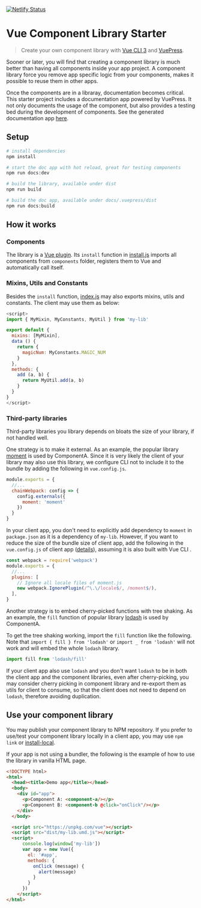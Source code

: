 [![Netlify Status](https://api.netlify.com/api/v1/badges/b1b84831-789e-4629-a9e3-55a36e136653/deploy-status)](https://app.netlify.com/sites/sharp-babbage-154f0a/deploys)

# Vue Component Library Starter

> Create your own component library with [Vue CLI 3](https://cli.vuejs.org/) and [VuePress](https://vuepress.vuejs.org/).

Sooner or later, you will find that creating a component library is much better than having all components inside your app project. A component library force you remove app specific logic from your components, makes it possible to reuse them in other apps. 

Once the components are in a libraray, documentation becomes critical. This starter project includes a documentation app powered by VuePress. It not only documents the usage of the component, but also provides a testing bed during the development of components. See the generated documentation app [here](https://sharp-babbage-154f0a.netlify.com/).

## Setup

``` bash
# install dependencies
npm install

# start the doc app with hot reload, great for testing components
npm run docs:dev

# build the library, available under dist
npm run build

# build the doc app, available under docs/.vuepress/dist
npm run docs:build
```

## How it works

### Components

The library is a [Vue plugin](https://vuejs.org/v2/guide/plugins.html). Its `install` function in [install.js](src/install.js) imports all components from `components` folder, registers them to Vue and automatically call itself.

### Mixins, Utils and Constants

Besides the `install` function, [index.js](src/index.js) may also exports mixins, utils and constants. The client may use them as below:

```js
<script>
import { MyMixin, MyConstants, MyUtil } from 'my-lib'

export default {
  mixins: [MyMixin],
  data () {
    return {
      magicNum: MyConstants.MAGIC_NUM
    }
  },
  methods: {
    add (a, b) {
      return MyUtil.add(a, b)
    }
  }
}
</script>
```

### Third-party libraries

Third-party libraries you library depends on bloats the size of your library, if not handled well.

One strategy is to make it external. As an example, the popular library [moment](https://momentjs.com/) is used by ComponentA. Since it is very likely the client of your library may also use this library, we configure CLI not to include it to the bundle by adding the following in `vue.config.js`.

```js
module.exports = {
  //...
  chainWebpack: config => {
    config.externals({
      moment: 'moment'
    })
  }
}
```

In your client app, you don't need to explicitly add dependency to `moment` in `package.json` as it is a dependency of `my-lib`. However, if you want to reduce the size of the bundle size of client app, add the following in the `vue.config.js` of client app ([details](https://github.com/jmblog/how-to-optimize-momentjs-with-webpack)), assuming it is also built with Vue CLI .

```js
const webpack = require('webpack')
module.exports = {
  //...
  plugins: [
    // Ignore all locale files of moment.js
    new webpack.IgnorePlugin(/^\.\/locale$/, /moment$/),
  ],
}
```

Another strategy is to embed cherry-picked functions with tree shaking. As an example, the `fill` function of popular library [lodash](https://lodash.com) is used by ComponentA.

To get the tree shaking working, import the `fill` function like the following. Note that `import { fill } from 'lodash'` or `import _ from 'lodash'` will not work and will embed the whole `lodash` library.

```js
import fill from 'lodash/fill'
```

If your client app also use `lodash` and you don't want `lodash` to be in both the client app and the component libraries, even after cherry-picking, you may consider cherry picking in component library and re-export them as utils for client to consume, so that the client does not need to depend on `lodash`, therefore avoiding duplication.

## Use your component library

You may publish your component library to NPM repository. If you prefer to use/test your component library locally in a client app, you may use `npm link` or [install-local](https://github.com/nicojs/node-install-local).

If your app is not using a bundler, the following is the example of how to use the library in vanilla HTML page.

```html
<!DOCTYPE html>
<html>
  <head><title>Demo app</title></head>
  <body>
    <div id="app">
      <p>Component A: <component-a/></p>
      <p>Component B: <component-b @click="onClick"/></p>
    </div>
  </body>

  <script src="https://unpkg.com/vue"></script>
  <script src="dist/my-lib.umd.js"></script>
  <script>
      console.log(window['my-lib'])
      var app = new Vue({
        el: '#app',
        methods: {
          onClick (message) {
            alert(message)
          }
        }
      })
    </script>
</html>
```